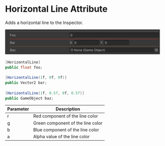 # Horizontal Line Attribute

Adds a horizontal line to the Inspector.

![img](../../../images/img-attribute-horizontal-line.png)

```cs
[HorizontalLine]
public float foo;

[HorizontalLine(1f, 0f, 0f)]
public Vector2 bar;

[HorizontalLine(1f, 0.5f, 0f, 0.5f)]
public GameObject baz;
```

| Parameter | Description |
| - | - |
| r | Red component of the line color |
| g | Green component of the line color |
| b | Blue component of the line color |
| a | Alpha value of the line color |